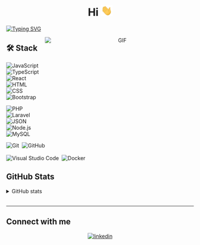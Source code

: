 <h1 align="center">Hi <img src="https://raw.githubusercontent.com/KevinPatel04/KevinPatel04/master/Hi.gif" width="30px"></h1>
  
  
[![Typing SVG](https://readme-typing-svg.herokuapp.com?font=Robot-Bold&size=30&color=330033&center=true&vCenter=true&width=900&height=110&lines=I'm+Aina;I+am+Full+Stack+Developer)](https://git.io/typing-svg)

<a target="_blank" align="center">
  <img align="right" top="500" height="300" width="400" alt="GIF" src="https://media.giphy.com/media/SWoSkN6DxTszqIKEqv/giphy.gif">
</a>



## 🛠 Stack

![JavaScript](https://img.shields.io/badge/-JavaScript-05122A?style=flat&logo=javascript)&nbsp;
![TypeScript](https://img.shields.io/badge/-TypeScript-0D1117?style=flat&logo=typescript)&nbsp;
![React](https://img.shields.io/badge/-React-0D1117?style=flat&logo=react)&nbsp;
![HTML](https://img.shields.io/badge/-HTML-05122A?style=flat&logo=HTML5)&nbsp;
![CSS](https://img.shields.io/badge/-CSS-05122A?style=flat&logo=CSS3&logoColor=1572B6)&nbsp;
![Bootstrap](https://img.shields.io/badge/-Bootstrap-05122A?style=flat&logo=bootstrap&logoColor=563D7C)&nbsp;

![PHP](https://img.shields.io/badge/-PHP-05122A?style=flat&logo=php&logoColor=777BB4)&nbsp;
![Laravel](https://img.shields.io/badge/-Laravel-05122A?style=flat&logo=laravel&logoColor=FF2D20)&nbsp;
![JSON](https://img.shields.io/badge/-JSON-05122A?style=flat&logo=json&logoColor=000000)&nbsp;
![Node.js](https://img.shields.io/badge/-Node.js-05122A?style=flat&logo=node.js&logoColor=339933)&nbsp;
![MySQL](https://img.shields.io/badge/-MySQL-05122A?style=flat&logo=mysql&logoColor=4479A1)&nbsp;


![Git](https://img.shields.io/badge/-Git-05122A?style=flat&logo=git)&nbsp;
![GitHub](https://img.shields.io/badge/-GitHub-05122A?style=flat&logo=github)&nbsp;
![Visual Studio Code](https://img.shields.io/badge/-Visual%20Studio%20Code-05122A?style=flat&logo=visual-studio-code&logoColor=007ACC)&nbsp;
![Docker](https://img.shields.io/badge/-Docker-0D1117?style=flat&logo=docker)&nbsp;



## GitHub Stats
<details>
<summary>GitHub stats</summary>
  
  
<p>
  <img height= "170" src="https://github-readme-stats.vercel.app/api?username=Ainamoreno&theme=react&show_icons=true&include_all_commits=false" />
  <img height= "170" src="https://github-readme-stats.vercel.app/api/top-langs/?username=Ainamoreno&theme=react&layout=compact" />
</p>
</details>

<br/>

<hr/>

## Connect with me
<p align="center">
  <a href="https://www.linkedin.com/in/aina-moreno-carceller-99a802246/" target="_blank">
<img src=https://img.shields.io/badge/linkedin-%231E77B5.svg?&style=for-the-badge&logo=linkedin&logoColor=white alt=linkedin style="margin-bottom: 5px;" />
</a> 
</p>

